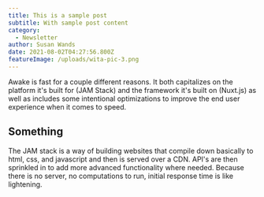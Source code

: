 ```yaml
---
title: This is a sample post
subtitle: With sample post content
category:
  - Newsletter
author: Susan Wands
date: 2021-08-02T04:27:56.800Z
featureImage: /uploads/wita-pic-3.png
---
```

Awake is fast for a couple different reasons. It both capitalizes on the platform it's built for (JAM Stack) and the framework it's built on (Nuxt.js) as well as includes some intentional optimizations to improve the end user experience when it comes to speed. 

## Something

The JAM stack is a way of building websites that compile down basically to html, css, and javascript and then is served over a CDN. API's are then sprinkled in to add more advanced functionality where needed. Because there is no server, no computations to run, initial response time is like lightening. 

